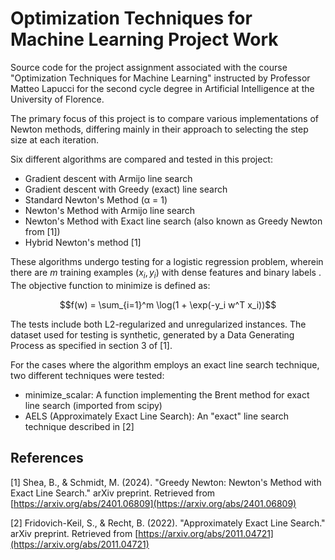 # Optimization Techniques for Machine Learning Project Work

Source code for the project assignment associated with the course "Optimization Techniques for Machine Learning" instructed by Professor Matteo Lapucci for the second cycle degree in Artificial Intelligence at the University of Florence.

The primary focus of this project is to compare various implementations of Newton methods, differing mainly in their approach to selecting the step size at each iteration.

Six different algorithms are compared and tested in this project:

- Gradient descent with Armijo line search
- Gradient descent with Greedy (exact) line search
- Standard Newton's Method (α = 1)
- Newton's Method with Armijo line search
- Newton's Method with Exact line search (also known as Greedy Newton from [1])
- Hybrid Newton's method [1]

These algorithms undergo testing for a logistic regression problem, wherein there are $m$ training examples $(x_i, y_i)$ with dense features and binary labels . The objective function to minimize is defined as:

$$f(w) = \sum_{i=1}^m \log(1 + \exp(-y_i w^T x_i))$$

The tests include both L2-regularized and unregularized instances. The dataset used for testing is synthetic, generated by a Data Generating Process as specified in section 3 of [1].

For the cases where the algorithm employs an exact line search technique, two different techniques were tested:

- minimize_scalar: A function implementing the Brent method for exact line search (imported from scipy)
- AELS (Approximately Exact Line Search): An "exact" line search technique described in [2]

## References

[1] Shea, B., & Schmidt, M. (2024). "Greedy Newton: Newton's Method with Exact Line Search." arXiv preprint. Retrieved from [https://arxiv.org/abs/2401.06809](https://arxiv.org/abs/2401.06809)

[2] Fridovich-Keil, S., & Recht, B. (2022). "Approximately Exact Line Search." arXiv preprint. Retrieved from [https://arxiv.org/abs/2011.04721](https://arxiv.org/abs/2011.04721)
